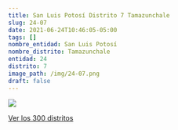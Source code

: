 ```yaml
---
title: San Luis Potosí Distrito 7 Tamazunchale
slug: 24-07
date: 2021-06-24T10:46:05-05:00
tags: []
nombre_entidad: San Luis Potosí
nombre_distrito: Tamazunchale
entidad: 24
distrito: 7
image_path: /img/24-07.png
draft: false
---
```


![](/img/24-07.png)

[Ver los 300 distritos](/docs/elecciones-2021)
